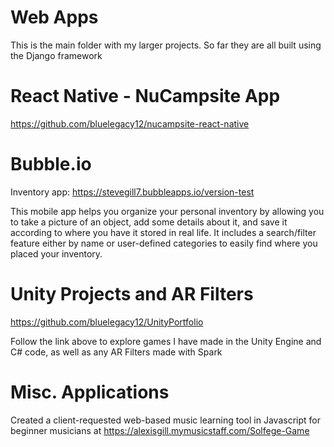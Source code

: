# Web Apps
This is the main folder with my larger projects. So far they are all built using the Django framework

# React Native - NuCampsite App
https://github.com/bluelegacy12/nucampsite-react-native

# Bubble.io
Inventory app:
https://stevegill7.bubbleapps.io/version-test

This mobile app helps you organize your personal inventory by allowing you to take a picture of an object, add some details about it, and save it according to where you have it stored in real life. It includes a search/filter feature either by name or user-defined categories to easily find where you placed your inventory.

# Unity Projects and AR Filters
https://github.com/bluelegacy12/UnityPortfolio

Follow the link above to explore games I have made in the Unity Engine and C# code, as well as any AR Filters made with Spark

# Misc. Applications
Created a client-requested web-based music learning tool in Javascript for beginner musicians at https://alexisgill.mymusicstaff.com/Solfege-Game
